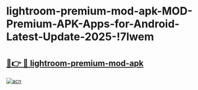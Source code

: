 # lightroom-premium-mod-apk-MOD-Premium-APK-Apps-for-Android-Latest-Update-2025-!7lwem

# <h2><a href="https://akp24s.esa.edu.pl?title=lightroom-premium-mod-apk&ref=7lwem">🔗👉 🔴 lightroom-premium-mod-apk</a></h2>

[![acn](https://github.com/user-attachments/assets/0f9c940e-d8b0-45ae-aac7-cd30a18b3e1c)](https://akp24s.esa.edu.pl?title=lightroom-premium-mod-apk&ref=7lwem)

